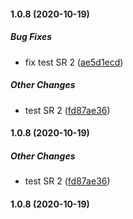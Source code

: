 #### 1.0.8 (2020-10-19)

##### Bug Fixes

*  fix test SR 2 ([ae5d1ecd](https://github.com/souless94/recipe-app-api/commit/ae5d1ecda7a51df7c686041b16b3b1dbd90119fa))

##### Other Changes

*  test SR 2 ([fd87ae36](https://github.com/souless94/recipe-app-api/commit/fd87ae36b7303eff408b1099b691110d90857c2f))

#### 1.0.8 (2020-10-19)

##### Other Changes

*  test SR 2 ([fd87ae36](https://github.com/souless94/recipe-app-api/commit/fd87ae36b7303eff408b1099b691110d90857c2f))

#### 1.0.8 (2020-10-19)

